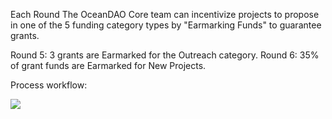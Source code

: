 Each Round The OceanDAO Core team can incentivize projects to propose in one of the 5 funding category types by "Earmarking Funds" to guarantee grants.

Round 5: 3 grants are Earmarked for the Outreach category. 
Round 6: 35% of grant funds are Earmarked for New Projects. 

Process workflow:


![](https://user-images.githubusercontent.com/73855248/116385992-9b94eb00-a7d6-11eb-864b-ae8b1acda4bf.png)